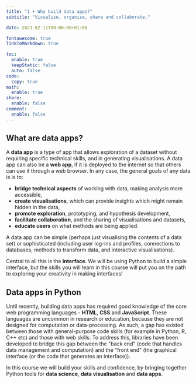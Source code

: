 ```yaml
---
title: "1 • Why build data apps?"
subtitle: "Visualise, organise, share and collaborate."

date: 2023-02-11T00:00:00+01:00

fontawesome: true
linkToMarkdown: true

toc:
  enable: true
  keepStatic: false
  auto: false
code:
  copy: true
math:
  enable: true
share:
  enable: false
comment:
  enable: false
---
```


## What are data apps?
A **data app** is a type of app that allows exploration of a dataset without requiring specific technical skills, and in generating visualisations. A data app can also be a **web app**, if it is deployed to the internet so that others can use it through a web browser. In any case, the general goals of any data is is to:
- **bridge technical aspects** of working with data, making analysis more accessible,
- **create visualisations**, which can provide insights which might remain hidden in the data,
- **promote exploration**, prototyping, and hypothesis development,
- **facilitate collaboration**, and the sharing of visualisations and datasets,
- **educate users** on what methods are being applied.

A data app can be simple (perhaps just visualising the contents of a data set) or sophisticated (including user log-ins and profiles, connections to databases, methods to transform data, and interactive visualisations).

Central to all this is the **interface**. We will be using Python to build a simple interface, but the skills you will learn in this course will put you on the path to exploring your creativity in making interfaces!

## Data apps in Python
Until recently, building data apps has required good knowledge of the core web programming languages - **HTML**, **CSS** and **JavaScript**. These languages are uncommon in research or education, because they are not designed for computation or data-processing. As such, a gap has existed between those with general-purpose code skills (for example in Python, R, C++ etc) and those with web skills. To address this, libraries have been developed to bridge this gap between the "back end" (code that handles data management and computation) and the "front end" (the graphical interface (or the code that generates an interface)).

In this course we will build your skills and confidence, by bringing together Python tools for **data science**, **data visualisation** and **data apps**.
